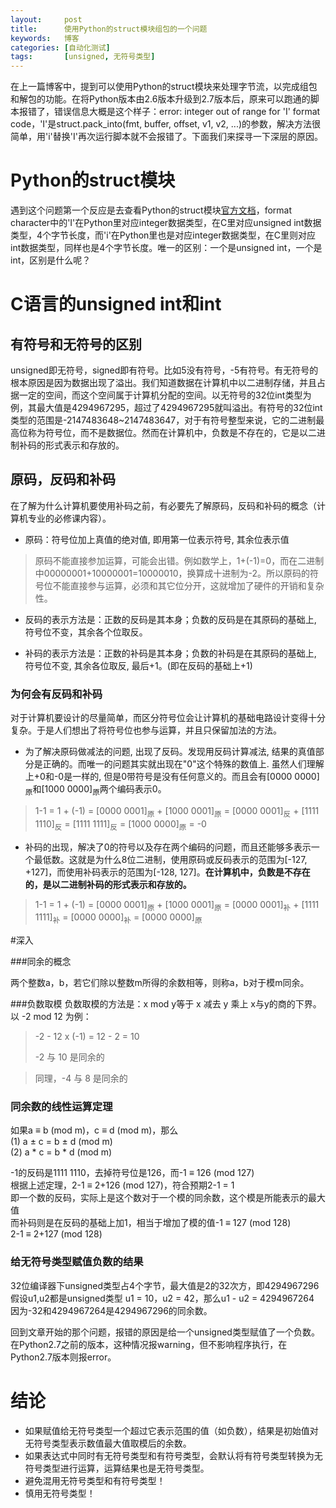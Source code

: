 ```yaml
---
layout:     post
title:      使用Python的struct模块组包的一个问题
keywords:   博客
categories: [自动化测试]
tags:	    [unsigned, 无符号类型]
---
```


在上一篇博客中，提到可以使用Python的struct模块来处理字节流，以完成组包和解包的功能。在将Python版本由2.6版本升级到2.7版本后，原来可以跑通的脚本报错了，错误信息大概是这个样子：error: integer out of range for 'I' format code，'I'是struct.pack_into(fmt, buffer, offset, v1, v2, ...)的参数，解决方法很简单，用'i'替换'I'再次运行脚本就不会报错了。下面我们来探寻一下深层的原因。


# Python的struct模块

遇到这个问题第一个反应是去查看Python的struct模块[官方文档](https://docs.python.org/2/library/struct.html)，format character中的'I'在Python里对应integer数据类型，在C里对应unsigned int数据类型，4个字节长度，而'i'在Python里也是对应integer数据类型，在C里则对应int数据类型，同样也是4个字节长度。唯一的区别：一个是unsigned int，一个是int，区别是什么呢？

# C语言的unsigned int和int

## 有符号和无符号的区别

unsigned即无符号，signed即有符号。比如5没有符号，-5有符号。有无符号的根本原因是因为数据出现了溢出。我们知道数据在计算机中以二进制存储，并且占据一定的空间，而这个空间属于计算机分配的空间。以无符号的32位int类型为例，其最大值是4294967295，超过了4294967295就叫溢出。有符号的32位int类型的范围是-2147483648~2147483647，对于有符号整型来说，它的二进制最高位称为符号位，而不是数据位。然而在计算机中，负数是不存在的，它是以二进制补码的形式表示和存放的。

## 原码，反码和补码

在了解为什么计算机要使用补码之前，有必要先了解原码，反码和补码的概念（计算机专业的必修课内容）。

* 原码：符号位加上真值的绝对值, 即用第一位表示符号, 其余位表示值
>原码不能直接参加运算，可能会出错。例如数学上，1+(-1)=0，而在二进制中00000001+10000001=10000010，换算成十进制为-2。所以原码的符号位不能直接参与运算，必须和其它位分开，这就增加了硬件的开销和复杂性。

* 反码的表示方法是：正数的反码是其本身；负数的反码是在其原码的基础上, 符号位不变，其余各个位取反。

* 补码的表示方法是：正数的补码是其本身；负数的补码是在其原码的基础上, 符号位不变, 其余各位取反, 最后+1。(即在反码的基础上+1)

### 为何会有反码和补码

对于计算机要设计的尽量简单，而区分符号位会让计算机的基础电路设计变得十分复杂。于是人们想出了将符号位也参与运算，并且只保留加法的方法。

* 为了解决原码做减法的问题, 出现了反码。发现用反码计算减法, 结果的真值部分是正确的。而唯一的问题其实就出现在"0"这个特殊的数值上. 虽然人们理解上+0和-0是一样的, 但是0带符号是没有任何意义的。而且会有[0000 0000]<sub>原</sub>和[1000 0000]<sub>原</sub>两个编码表示0。
>1-1 = 1 + (-1) = [0000 0001]<sub>原</sub> + [1000 0001]<sub>原</sub> = [0000 0001]<sub>反</sub> + [1111 1110]<sub>反</sub> = [1111 1111]<sub>反</sub> = [1000 0000]<sub>原</sub> = -0

* 补码的出现，解决了0的符号以及存在两个编码的问题，而且还能够多表示一个最低数。这就是为什么8位二进制，使用原码或反码表示的范围为[-127, +127]，而使用补码表示的范围为[-128, 127]。__在计算机中，负数是不存在的，是以二进制补码的形式表示和存放的。__
>1-1 = 1 + (-1) = [0000 0001]<sub>原</sub> + [1000 0001]<sub>原</sub> = [0000 0001]<sub>补</sub> + [1111 1111]<sub>补</sub> = [0000 0000]<sub>补</sub> = [0000 0000]<sub>原</sub>

#深入

###同余的概念

两个整数a，b，若它们除以整数m所得的余数相等，则称a，b对于模m同余。

###负数取模
负数取模的方法是：x mod y等于 x 减去 y 乘上 x与y的商的下界。
以 -2 mod 12 为例：
> -2 - 12 x (-1) = 12 - 2 = 10
>
> -2 与 10 是同余的

>同理，-4 与 8 是同余的

### 同余数的线性运算定理

如果a ≡ b (mod m)，c ≡ d (mod m)，那么   
(1)  a ± c = b ± d (mod m)  
(2)  a * c = b * d (mod m)

-1的反码是1111 1110，去掉符号位是126，而-1 ≡ 126 (mod 127)   
根据上述定理，2-1 ≡ 2+126 (mod 127)，符合预期2-1 = 1   
即一个数的反码，实际上是这个数对于一个模的同余数，这个模是所能表示的最大值  
而补码则是在反码的基础上加1，相当于增加了模的值-1 ≡ 127 (mod 128)   
2-1 ≡ 2+127 (mod 128)

### 给无符号类型赋值负数的结果

32位编译器下unsigned类型占4个字节，最大值是2的32次方，即4294967296
假设u1,u2都是unsigned类型 u1 = 10，u2 = 42，那么u1 - u2 = 4294967264  
因为-32和4294967264是4294967296的同余数。

回到文章开始的那个问题，报错的原因是给一个unsigned类型赋值了一个负数。在Python2.7之前的版本，这种情况报warning，但不影响程序执行，在Python2.7版本则报error。

# 结论

* 如果赋值给无符号类型一个超过它表示范围的值（如负数），结果是初始值对无符号类型表示数值最大值取模后的余数。
* 如果表达式中同时有无符号类型和有符号类型，会默认将有符号类型转换为无符号类型进行运算，运算结果也是无符号类型。
* 避免混用无符号类型和有符号类型！
* 慎用无符号类型！